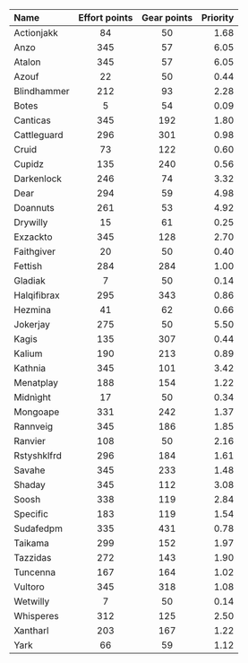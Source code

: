 
| Name | Effort points | Gear points | Priority |
|:-----|:-------------:|:-----------:|---------:|
|Actionjakk|84|50|1.68|
|Anzo|345|57|6.05|
|Atalon|345|57|6.05|
|Azouf|22|50|0.44|
|Blindhammer|212|93|2.28|
|Botes|5|54|0.09|
|Canticas|345|192|1.80|
|Cattleguard|296|301|0.98|
|Cruid|73|122|0.60|
|Cupidz|135|240|0.56|
|Darkenlock|246|74|3.32|
|Dear|294|59|4.98|
|Doannuts|261|53|4.92|
|Drywilly|15|61|0.25|
|Exzackto|345|128|2.70|
|Faithgiver|20|50|0.40|
|Fettish|284|284|1.00|
|Gladiak|7|50|0.14|
|Halqifibrax|295|343|0.86|
|Hezmina|41|62|0.66|
|Jokerjay|275|50|5.50|
|Kagis|135|307|0.44|
|Kalium|190|213|0.89|
|Kathnia|345|101|3.42|
|Menatplay|188|154|1.22|
|Midnìght|17|50|0.34|
|Mongoape|331|242|1.37|
|Rannveig|345|186|1.85|
|Ranvier|108|50|2.16|
|Rstyshklfrd|296|184|1.61|
|Savahe|345|233|1.48|
|Shaday|345|112|3.08|
|Soosh|338|119|2.84|
|Specific|183|119|1.54|
|Sudafedpm|335|431|0.78|
|Taikama|299|152|1.97|
|Tazzidas|272|143|1.90|
|Tuncenna|167|164|1.02|
|Vultoro|345|318|1.08|
|Wetwilly|7|50|0.14|
|Whisperes|312|125|2.50|
|Xantharl|203|167|1.22|
|Yark|66|59|1.12|
